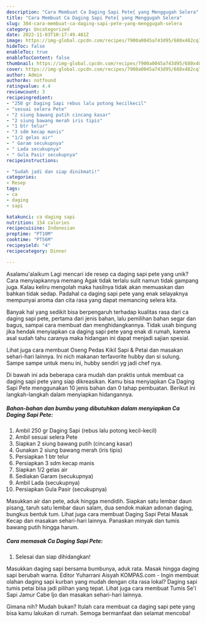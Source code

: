 ```yaml
---
description: "Cara Membuat Ca Daging Sapi Pete{ yang Menggugah Selera"
title: "Cara Membuat Ca Daging Sapi Pete{ yang Menggugah Selera"
slug: 304-cara-membuat-ca-daging-sapi-pete-yang-menggugah-selera
category: Uncategorized
date: 2022-11-03T10:17:49.481Z
image: https://img-global.cpcdn.com/recipes/7900a0045a743d95/680x482cq70/ca-daging-sapi-pete-foto-resep-utama.jpg
hideToc: false
enableToc: true
enableTocContent: false
thumbnail: https://img-global.cpcdn.com/recipes/7900a0045a743d95/680x482cq70/ca-daging-sapi-pete-foto-resep-utama.jpg
cover: https://img-global.cpcdn.com/recipes/7900a0045a743d95/680x482cq70/ca-daging-sapi-pete-foto-resep-utama.jpg
author: Admin
authorAv: notfound
ratingvalue: 4.4
reviewcount: 3
recipeingredient:
- "250 gr Daging Sapi rebus lalu potong kecilkecil"
- "sesuai selera Pete"
- "2 siung bawang putih cincang kasar"
- "2 siung bawang merah iris tipis"
- "1 btr telur"
- "3 sdm kecap manis"
- "1/2 gelas air"
- " Garam secukupnya"
- " Lada secukupnya"
- " Gula Pasir secukupnya"
recipeinstructions:

- "Sudah jadi dan siap dinikmati!"
categories:
- Resep
tags:
- ca
- daging
- sapi

katakunci: ca daging sapi 
nutrition: 154 calories
recipecuisine: Indonesian
preptime: "PT10M"
cooktime: "PT56M"
recipeyield: "4"
recipecategory: Dinner

---
```



Asalamu'alaikum Lagi mencari ide resep ca daging sapi pete yang unik? Cara menyiapkannya memang Agak tidak terlalu sulit namun tidak gampang juga. Kalau keliru mengolah maka hasilnya tidak akan memuaskan dan bahkan tidak sedap. Padahal ca daging sapi pete yang enak selayaknya mempunyai aroma dan cita rasa yang dapat memancing selera kita.


Banyak hal yang sedikit bisa berpengaruh terhadap kualitas rasa dari ca daging sapi pete, pertama dari jenis bahan, lalu pemilihan bahan segar dan bagus, sampai cara membuat dan menghidangkannya. Tidak usah bingung jika hendak menyiapkan ca daging sapi pete yang enak di rumah, karena asal sudah tahu caranya maka hidangan ini dapat menjadi sajian spesial.

Lihat juga cara membuat Oseng Pedas Kikil Sapi &amp; Petai dan masakan sehari-hari lainnya. Ini nich makanan terfavorite hubby dan si sulung. Sampe sampe untuk menu ini, hubby sendiri yg jadi chef nya.


Di bawah ini ada beberapa cara mudah dan praktis untuk membuat ca daging sapi pete yang siap dikreasikan. Kamu bisa menyiapkan Ca Daging Sapi Pete menggunakan 10 jenis bahan dan 0 tahap pembuatan. Berikut ini langkah-langkah dalam menyiapkan hidangannya.

<!--inarticleads1-->

##### Bahan-bahan dan bumbu yang dibutuhkan dalam menyiapkan Ca Daging Sapi Pete:

1. Ambil 250 gr Daging Sapi (rebus lalu potong kecil-kecil)
1. Ambil sesuai selera Pete
1. Siapkan 2 siung bawang putih (cincang kasar)
1. Gunakan 2 siung bawang merah (iris tipis)
1. Persiapkan 1 btr telur
1. Persiapkan 3 sdm kecap manis
1. Siapkan 1/2 gelas air
1. Sediakan  Garam (secukupnya)
1. Ambil  Lada (secukupnya)
1. Persiapkan  Gula Pasir (secukupnya)


Masukkan air dan pete, aduk hingga mendidih. Siapkan satu lembar daun pisang, taruh satu lembar daun salam, dua sendok makan adonan daging, bungkus bentuk tum. Lihat juga cara membuat Daging Sapi Petai Masak Kecap dan masakan sehari-hari lainnya. Panaskan minyak dan tumis bawang putih hingga harum. 

<!--inarticleads2-->

##### Cara memasak Ca Daging Sapi Pete:


1. Selesai dan siap dihidangkan!

Masukkan daging sapi bersama bumbunya, aduk rata. Masak hingga daging sapi berubah warna. Editor Yuharrani Aisyah KOMPAS.com - Ingin membuat olahan daging sapi kurban yang mudah dengan cita rasa lokal? Daging sapi tumis petai bisa jadi pilihan yang tepat. Lihat juga cara membuat Tumis Se&#39;i Sapi Jamur Cabe Ijo dan masakan sehari-hari lainnya. 

Gimana nih? Mudah bukan? Itulah cara membuat ca daging sapi pete yang bisa kamu lakukan di rumah. Semoga bermanfaat dan selamat mencoba!
